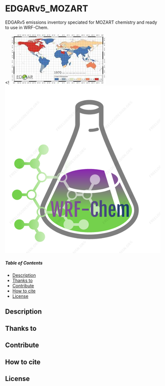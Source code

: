 # EDGARv5_MOZART
EDGARv5 emissions inventory speciated for MOZART chemistry and ready to use in WRF-Chem.

<! ![header_image](/images/edgar.jpg) ![header_image2](/images/wrfchem_logo.png) 

##### Table of Contents  
* [Description](#Description)  
* [Thanks to](#Thanks-to)
* [Contribute](#Contribute)
* [How to cite](#How-to-cite)
* [License](#License)

    
<a name="Description"/>
<a name="Thanks-to"/>
<a name="Contribute"/>
<a name="How-to-cite"/>
<a name="License"/>

## Description

## Thanks to

## Contribute

## How to cite

## License
>
